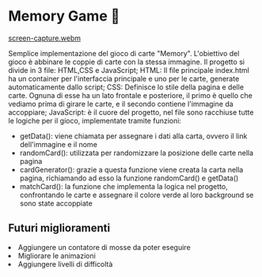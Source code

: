 <h1>Memory Game 🧠</h1>

[screen-capture.webm](https://github.com/user-attachments/assets/eaa7e80a-e921-4a04-b96b-223a4b5591d4)

<span>
 Semplice implementazione del gioco di carte "Memory".
 L'obiettivo del gioco è abbinare le coppie di carte con la stessa immagine.
</span>

<span>
  Il progetto si divide in 3 file: HTML,CSS e JavaScript;
HTML: Il file principale index.html ha un container per l'interfaccia principale e uno per le carte, generate automaticamente dallo script;
CSS: Definisce lo stile della pagina e delle carte. Ognuna di esse ha un lato frontale e posteriore, il primo è quello che vediamo prima di girare le carte, e il secondo contiene l'immagine da accoppiare;
JavaScript: è il cuore del progetto, nel file sono racchiuse tutte le logiche per il gioco, implementate tramite funzioni:
      <ul>
        <li>getData(): viene chiamata per assegnare i dati alla carta, ovvero il link dell'immagine e il nome</li>
        <li>randomCard(): utilizzata per randomizzare la posizione delle carte nella pagina</li>
        <li>cardGenerator(): grazie a questa funzione viene creata la carta nella pagina, richiamando ad esso la funzione randomCard() e getData()</li>
        <li>matchCard(): la funzione che implementa la logica nel progetto, confrontando le carte e assegnare il colore verde al loro background se sono state accoppiate</li>
      </ul>
  
  <h2>Futuri miglioramenti</h2>
  <li>Aggiungere un contatore di mosse da poter eseguire</li>
  <li>Migliorare le animazioni</li>
  <li>Aggiungere livelli di difficoltà</li>
</span>
